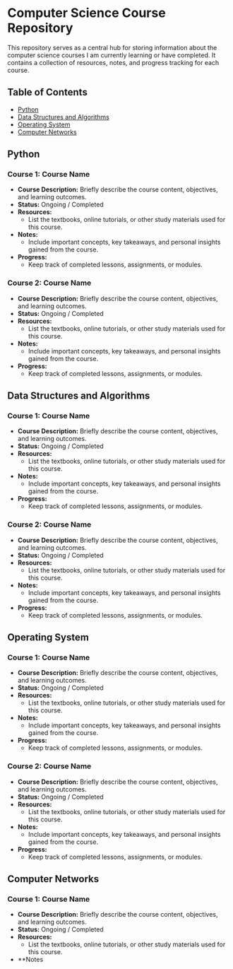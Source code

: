 # Computer Science Course Repository

This repository serves as a central hub for storing information about the computer science courses I am currently learning or have completed. It contains a collection of resources, notes, and progress tracking for each course.

## Table of Contents

- [Python](#python)
- [Data Structures and Algorithms](#data-structures-and-algorithms)
- [Operating System](#operating-system)
- [Computer Networks](#computer-networks)

## Python

### Course 1: Course Name

- **Course Description:** Briefly describe the course content, objectives, and learning outcomes.
- **Status:** Ongoing / Completed
- **Resources:**
  - List the textbooks, online tutorials, or other study materials used for this course.
- **Notes:**
  - Include important concepts, key takeaways, and personal insights gained from the course.
- **Progress:**
  - Keep track of completed lessons, assignments, or modules.

### Course 2: Course Name

- **Course Description:** Briefly describe the course content, objectives, and learning outcomes.
- **Status:** Ongoing / Completed
- **Resources:**
  - List the textbooks, online tutorials, or other study materials used for this course.
- **Notes:**
  - Include important concepts, key takeaways, and personal insights gained from the course.
- **Progress:**
  - Keep track of completed lessons, assignments, or modules.

## Data Structures and Algorithms

### Course 1: Course Name

- **Course Description:** Briefly describe the course content, objectives, and learning outcomes.
- **Status:** Ongoing / Completed
- **Resources:**
  - List the textbooks, online tutorials, or other study materials used for this course.
- **Notes:**
  - Include important concepts, key takeaways, and personal insights gained from the course.
- **Progress:**
  - Keep track of completed lessons, assignments, or modules.

### Course 2: Course Name

- **Course Description:** Briefly describe the course content, objectives, and learning outcomes.
- **Status:** Ongoing / Completed
- **Resources:**
  - List the textbooks, online tutorials, or other study materials used for this course.
- **Notes:**
  - Include important concepts, key takeaways, and personal insights gained from the course.
- **Progress:**
  - Keep track of completed lessons, assignments, or modules.

## Operating System

### Course 1: Course Name

- **Course Description:** Briefly describe the course content, objectives, and learning outcomes.
- **Status:** Ongoing / Completed
- **Resources:**
  - List the textbooks, online tutorials, or other study materials used for this course.
- **Notes:**
  - Include important concepts, key takeaways, and personal insights gained from the course.
- **Progress:**
  - Keep track of completed lessons, assignments, or modules.

### Course 2: Course Name

- **Course Description:** Briefly describe the course content, objectives, and learning outcomes.
- **Status:** Ongoing / Completed
- **Resources:**
  - List the textbooks, online tutorials, or other study materials used for this course.
- **Notes:**
  - Include important concepts, key takeaways, and personal insights gained from the course.
- **Progress:**
  - Keep track of completed lessons, assignments, or modules.

## Computer Networks

### Course 1: Course Name

- **Course Description:** Briefly describe the course content, objectives, and learning outcomes.
- **Status:** Ongoing / Completed
- **Resources:**
  - List the textbooks, online tutorials, or other study materials used for this course.
- **Notes
